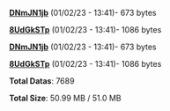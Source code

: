 [**DNmJN1jb**](/data/DNmJN1jb.txt) (01/02/23 - 13:41)- 673 bytes

[**8UdGkSTp**](/data/8UdGkSTp.txt) (01/02/23 - 13:41)- 1086 bytes

[**DNmJN1jb**](/data/DNmJN1jb.txt) (01/02/23 - 13:41)- 673 bytes

[**8UdGkSTp**](/data/8UdGkSTp.txt) (01/02/23 - 13:41)- 1086 bytes

**Total Datas**: 7689

**Total Size**: 50.99 MB / 51.0 MB